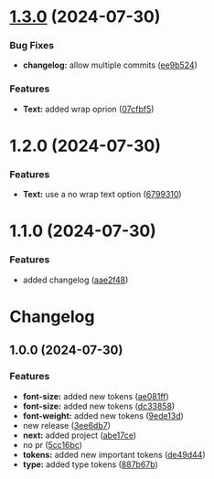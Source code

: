 

# [1.3.0](https://github.com/elationbase/npm-publish-releaser/compare/1.2.0...1.3.0) (2024-07-30)


### Bug Fixes

* **changelog:** allow multiple commits ([ee9b524](https://github.com/elationbase/npm-publish-releaser/commit/ee9b524416f1bbcb8c5fc99c4ae525dfd485af5d))


### Features

* **Text:** added wrap oprion ([07cfbf5](https://github.com/elationbase/npm-publish-releaser/commit/07cfbf5411ed9a9850fcce9146f331ba838a9f0c))

# 1.2.0 (2024-07-30)


### Features

* **Text:** use a no wrap text option ([6799310](https://github.com/elationbase/npm-publish-releaser/commit/67993102939b09a73e68781a952c1129307488b5))

# 1.1.0 (2024-07-30)


### Features

* added changelog ([aae2f48](https://github.com/elationbase/npm-publish-releaser/commit/aae2f489deb54784b146dc45add233ef3c30f0c6))

# Changelog

## 1.0.0 (2024-07-30)


### Features

* **font-size:** added new tokens ([ae081ff](https://github.com/elationbase/npm-publish-releaser/commit/ae081ff9813e97e9cc643de785f1123ec508ce0a))
* **font-size:** added new tokens ([dc33858](https://github.com/elationbase/npm-publish-releaser/commit/dc33858aae2a87344ec8d7db47c70d019cc2b911))
* **font-weight:** added new tokens ([9ede13d](https://github.com/elationbase/npm-publish-releaser/commit/9ede13d686d0b2d35f104277db64ac9c13c2b06d))
* new release ([3ee6db7](https://github.com/elationbase/npm-publish-releaser/commit/3ee6db7bae5584c79982ad510da94a58050aa287))
* **next:** added project ([abe17ce](https://github.com/elationbase/npm-publish-releaser/commit/abe17cead86ed3619956679b77bbca2030a7a0fd))
* no pr ([5cc16bc](https://github.com/elationbase/npm-publish-releaser/commit/5cc16bcf5d724c57120917ebf5a80f1f6d148b2d))
* **tokens:** added new important tokens ([de49d44](https://github.com/elationbase/npm-publish-releaser/commit/de49d44fe81b4b5788b9e001e38a398a0846ea44))
* **type:** added type tokens ([887b67b](https://github.com/elationbase/npm-publish-releaser/commit/887b67be08c225f980488ea2b68ca1c26a8ce960))

